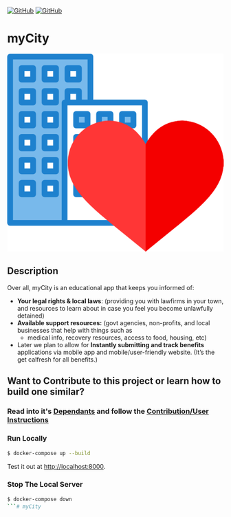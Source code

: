 <!-- <p align="center">
<strong style="color: red;">❌&nbsp;&nbsp;&nbsp;&nbsp;&nbsp;STOP: DO NOT CLONE THIS REPO &nbsp;&nbsp;&nbsp;&nbsp;&nbsp;❌</strong>
<br><b>Carefully</b> follow the instructions <a href="Docs/Instructions.md">Here</a> to ensure your contributions are tracked correctly.</p> -->

[![GitHub](https://img.shields.io/github/forks/ChrisBarnes7404/myCity.svg?style=flat-square)](https://github.com/ChrisBarnes7404/myCity/network)
[![GitHub](https://img.shields.io/github/issues/ChrisBarnes7404/myCity.svg?style=flat-square)](https://github.com/ChrisBarnes7404/myCity/issues)

# myCity
<!-- ## [PROJECT PROPOSAL](Docs/Proposal.md)     &       [PROJECT SCORING](Docs/Rubric-Scoring.md) -->
![image](static/img/myCityLogo.png)


## Description

Over all, myCity is an educational app that keeps you informed of:
- **Your legal rights & local laws**: (providing you with lawfirms in your town, and resources to learn about in case you feel you become unlawfully detained)
- **Available support resources:**   (govt agencies, non-profits, and local businesses that help with things such as
    - medical info, recovery resources, access to food, housing, etc)
- Later we plan to allow for **Instantly submitting and track benefits** applications via mobile app and mobile/user-friendly website. (It’s the get calfresh for all benefits.)

<!-- ## [TDD APPROACH](Docs/tdd.md) -->

<!-- ![image](/staticfiles/img/README.jpeg) -->

## Want to Contribute to this project or learn how to build one similar?
### Read into it's [Dependants](Docs/Dependants.md) and follow the [Contribution/User Instructions](Docs/Instructions.md)


### Run Locally
```sh
$ docker-compose up --build
```

Test it out at [http://localhost:8000](http://localhost:8000).

### Stop The Local Server
```sh
$ docker-compose down
```# myCity
